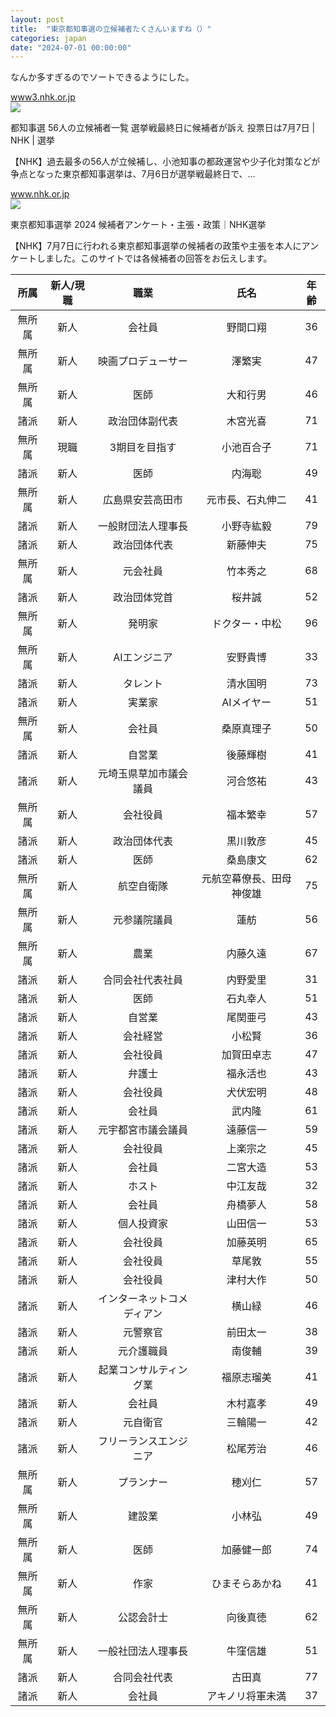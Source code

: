 ```yaml
---
layout: post
title:  "東京都知事選の立候補者たくさんいますね（）"
categories: japan
date: "2024-07-01 00:00:00"
---
```


なんか多すぎるのでソートできるようにした。


<div class="card">
  <a href="https://www3.nhk.or.jp/news/html/20240706/k10014503581000.html"></a>
  <div class="card__header">
    <a href="https://www3.nhk.or.jp/news/html/20240706/k10014503581000.html">www3.nhk.or.jp</a>
  </div>
  <div class="card__image">
    <img src="https://www3.nhk.or.jp/news/html/20240706/K10014503581_2407061838_0706183839_01_02.jpg">
  </div>
  <div class="card__title">
    <p>都知事選 56人の立候補者一覧 選挙戦最終日に候補者が訴え 投票日は7月7日 | NHK | 選挙</p>
  </div>
  <div class="card__description">
    <p>【NHK】過去最多の56人が立候補し、小池知事の都政運営や少子化対策などが争点となった東京都知事選挙は、7月6日が選挙戦最終日で、…</p>
  </div>
</div>


<div class="card">
  <a href="https://www.nhk.or.jp/senkyo/database/local/shutoken/20336/survey/54664.html"></a>
  <div class="card__header">
    <a href="https://www.nhk.or.jp/senkyo/database/local/shutoken/20336/survey/54664.html">www.nhk.or.jp</a>
  </div>
  <div class="card__image">
    <img src="http://www.nhk.or.jp/senkyo/database/local/shutoken/20336/survey/images/og.jpg">
  </div>
  <div class="card__title">
    <p>東京都知事選挙 2024 候補者アンケート・主張・政策｜NHK選挙</p>
  </div>
  <div class="card__description">
    <p>【NHK】7月7日に行われる東京都知事選挙の候補者の政策や主張を本人にアンケートしました。このサイトでは各候補者の回答をお伝えします。</p>
  </div>
</div>


|所属|新人/現職|職業|氏名|年齢|
|:-:|:-:|:-:|:-:|:-:|
|無所属|新人|会社員|野間口翔|36|
|無所属|新人|映画プロデューサー|澤繁実|47|
|無所属|新人|医師|大和行男|46|
|諸派|新人|政治団体副代表|木宮光喜|71|
|無所属|現職|3期目を目指す|小池百合子|71|
|諸派|新人|医師|内海聡|49|
|無所属|新人|広島県安芸高田市|元市長、石丸伸二|41|
|諸派|新人|一般財団法人理事長|小野寺紘毅|79|
|諸派|新人|政治団体代表|新藤伸夫|75|
|無所属|新人|元会社員|竹本秀之|68|
|諸派|新人|政治団体党首|桜井誠|52|
|無所属|新人|発明家|ドクター・中松|96|
|無所属|新人|AIエンジニア|安野貴博|33|
|諸派|新人|タレント|清水国明|73|
|諸派|新人|実業家|AIメイヤー|51|
|無所属|新人|会社員|桑原真理子|50|
|諸派|新人|自営業|後藤輝樹|41|
|諸派|新人|元埼玉県草加市議会議員|河合悠祐|43|
|無所属|新人|会社役員|福本繁幸|57|
|諸派|新人|政治団体代表|黒川敦彦|45|
|諸派|新人|医師|桑島康文|62|
|無所属|新人|航空自衛隊|元航空幕僚長、田母神俊雄|75|
|無所属|新人|元参議院議員|蓮舫|56|
|無所属|新人|農業|内藤久遠|67|
|諸派|新人|合同会社代表社員|内野愛里|31|
|諸派|新人|医師|石丸幸人|51|
|諸派|新人|自営業|尾関亜弓|43|
|諸派|新人|会社経営|小松賢|36|
|諸派|新人|会社役員|加賀田卓志|47|
|諸派|新人|弁護士|福永活也|43|
|諸派|新人|会社役員|犬伏宏明|48|
|諸派|新人|会社員|武内隆|61|
|諸派|新人|元宇都宮市議会議員|遠藤信一|59|
|諸派|新人|会社役員|上楽宗之|45|
|諸派|新人|会社員|二宮大造|53|
|諸派|新人|ホスト|中江友哉|32|
|諸派|新人|会社員|舟橋夢人|58|
|諸派|新人|個人投資家|山田信一|53|
|諸派|新人|会社役員|加藤英明|65|
|諸派|新人|会社役員|草尾敦|55|
|諸派|新人|会社役員|津村大作|50|
|諸派|新人|インターネットコメディアン|横山緑|46|
|諸派|新人|元警察官|前田太一|38|
|諸派|新人|元介護職員|南俊輔|39|
|諸派|新人|起業コンサルティング業|福原志瑠美|41|
|諸派|新人|会社員|木村嘉孝|49|
|諸派|新人|元自衛官|三輪陽一|42|
|諸派|新人|フリーランスエンジニア|松尾芳治|46|
|無所属|新人|プランナー|穂刈仁|57|
|無所属|新人|建設業|小林弘|49|
|無所属|新人|医師|加藤健一郎|74|
|無所属|新人|作家|ひまそらあかね|41|
|無所属|新人|公認会計士|向後真徳|62|
|無所属|新人|一般社団法人理事長|牛窪信雄|51|
|諸派|新人|合同会社代表|古田真|77|
|諸派|新人|会社員|アキノリ将軍未満|37|
